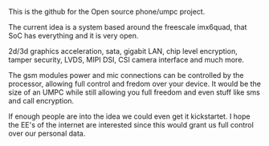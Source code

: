 This is the github for the Open source phone/umpc project.

The current idea is a system based around the freescale imx6quad, that SoC has everything and it is very open. 

2d/3d graphics acceleration, sata, gigabit LAN, chip level encryption, tamper security, LVDS, MIPI DSI, CSI camera interface and much more. 

The gsm modules power and mic connections can be controlled by the processor, allowing full control and fredom over your device. 
It would be the size of an UMPC while still allowing you full freedom and even stuff like sms and call encryption. 


If enough people are into the idea we could even get it kickstartet. 
I hope the EE's of the internet are interested since this would grant us full control over our personal data.
